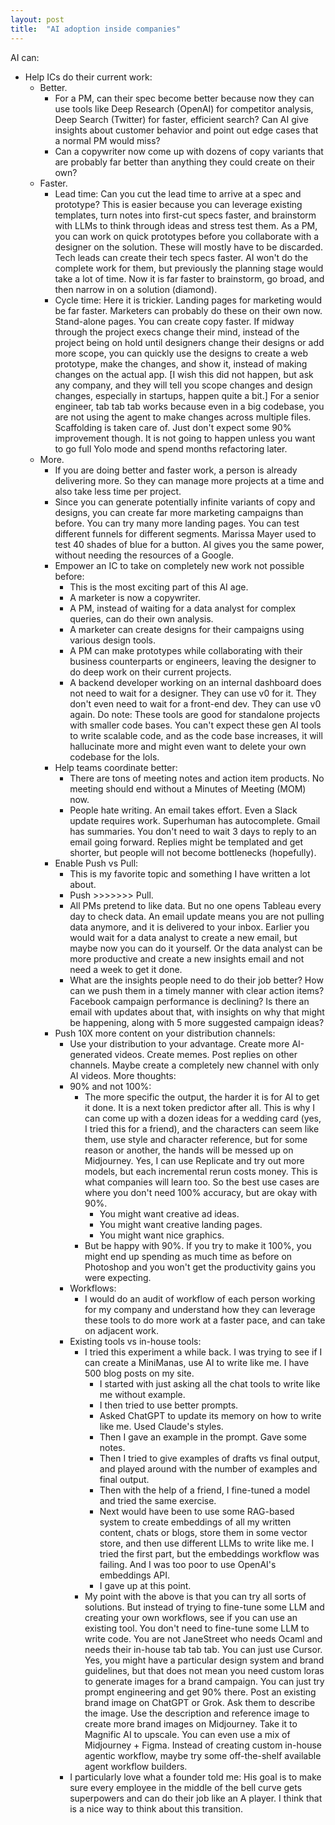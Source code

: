 ```yaml
---
layout: post
title:  "AI adoption inside companies"
---
```


AI can:
* Help ICs do their current work:
    * Better.
        * For a PM, can their spec become better because now they can use tools like Deep Research (OpenAI) for competitor analysis, Deep Search (Twitter) for faster, efficient search? Can AI give insights about customer behavior and point out edge cases that a normal PM would miss?
        * Can a copywriter now come up with dozens of copy variants that are probably far better than anything they could create on their own?
    * Faster.
        * Lead time: Can you cut the lead time to arrive at a spec and prototype? This is easier because you can leverage existing templates, turn notes into first-cut specs faster, and brainstorm with LLMs to think through ideas and stress test them. As a PM, you can work on quick prototypes before you collaborate with a designer on the solution. These will mostly have to be discarded. Tech leads can create their tech specs faster. AI won't do the complete work for them, but previously the planning stage would take a lot of time. Now it is far faster to brainstorm, go broad, and then narrow in on a solution (diamond).
        * Cycle time: Here it is trickier. Landing pages for marketing would be far faster. Marketers can probably do these on their own now. Stand-alone pages. You can create copy faster. If midway through the project execs change their mind, instead of the project being on hold until designers change their designs or add more scope, you can quickly use the designs to create a web prototype, make the changes, and show it, instead of making changes on the actual app. [I wish this did not happen, but ask any company, and they will tell you scope changes and design changes, especially in startups, happen quite a bit.] For a senior engineer, tab tab tab works because even in a big codebase, you are not using the agent to make changes across multiple files. Scaffolding is taken care of. Just don't expect some 90% improvement though. It is not going to happen unless you want to go full Yolo mode and spend months refactoring later.
    * More.
        * If you are doing better and faster work, a person is already delivering more. So they can manage more projects at a time and also take less time per project.
        * Since you can generate potentially infinite variants of copy and designs, you can create far more marketing campaigns than before. You can try many more landing pages. You can test different funnels for different segments. Marissa Mayer used to test 40 shades of blue for a button. AI gives you the same power, without needing the resources of a Google.
        * Empower an IC to take on completely new work not possible before:
            * This is the most exciting part of this AI age.
            * A marketer is now a copywriter.
            * A PM, instead of waiting for a data analyst for complex queries, can do their own analysis.
            * A marketer can create designs for their campaigns using various design tools.
            * A PM can make prototypes while collaborating with their business counterparts or engineers, leaving the designer to do deep work on their current projects.
            * A backend developer working on an internal dashboard does not need to wait for a designer. They can use v0 for it. They don't even need to wait for a front-end dev. They can use v0 again. Do note: These tools are good for standalone projects with smaller code bases. You can't expect these gen AI tools to write scalable code, and as the code base increases, it will hallucinate more and might even want to delete your own codebase for the lols.
        * Help teams coordinate better:
            * There are tons of meeting notes and action item products. No meeting should end without a Minutes of Meeting (MOM) now.
            * People hate writing. An email takes effort. Even a Slack update requires work. Superhuman has autocomplete. Gmail has summaries. You don't need to wait 3 days to reply to an email going forward. Replies might be templated and get shorter, but people will not become bottlenecks (hopefully).
        * Enable Push vs Pull:
            * This is my favorite topic and something I have written a lot about.
            * Push >>>>>>> Pull.
            * All PMs pretend to like data. But no one opens Tableau every day to check data. An email update means you are not pulling data anymore, and it is delivered to your inbox. Earlier you would wait for a data analyst to create a new email, but maybe now you can do it yourself. Or the data analyst can be more productive and create a new insights email and not need a week to get it done.
            * What are the insights people need to do their job better? How can we push them in a timely manner with clear action items? Facebook campaign performance is declining? Is there an email with updates about that, with insights on why that might be happening, along with 5 more suggested campaign ideas?
        * Push 10X more content on your distribution channels:
            * Use your distribution to your advantage. Create more AI-generated videos. Create memes. Post replies on other channels. Maybe create a completely new channel with only AI videos.
            More thoughts:
            * 90% and not 100%:
                * The more specific the output, the harder it is for AI to get it done. It is a next token predictor after all. This is why I can come up with a dozen ideas for a wedding card (yes, I tried this for a friend), and the characters can seem like them, use style and character reference, but for some reason or another, the hands will be messed up on Midjourney. Yes, I can use Replicate and try out more models, but each incremental rerun costs money. This is what companies will learn too. So the best use cases are where you don't need 100% accuracy, but are okay with 90%.
                    * You might want creative ad ideas.
                    * You might want creative landing pages.
                    * You might want nice graphics.
                * But be happy with 90%. If you try to make it 100%, you might end up spending as much time as before on Photoshop and you won't get the productivity gains you were expecting.
            * Workflows:
                * I would do an audit of workflow of each person working for my company and understand how they can leverage these tools to do more work at a faster pace, and can take on adjacent work.
            * Existing tools vs in-house tools:
                * I tried this experiment a while back. I was trying to see if I can create a MiniManas, use AI to write like me. I have 500 blog posts on my site.
                    * I started with just asking all the chat tools to write like me without example.
                    * I then tried to use better prompts.
                    * Asked ChatGPT to update its memory on how to write like me. Used Claude's styles.
                    * Then I gave an example in the prompt. Gave some notes.
                    * Then I tried to give examples of drafts vs final output, and played around with the number of examples and final output.
                    * Then with the help of a friend, I fine-tuned a model and tried the same exercise.
                    * Next would have been to use some RAG-based system to create embeddings of all my written content, chats or blogs, store them in some vector store, and then use different LLMs to write like me. I tried the first part, but the embeddings workflow was failing. And I was too poor to use OpenAI's embeddings API.
                    * I gave up at this point.
                * My point with the above is that you can try all sorts of solutions. But instead of trying to fine-tune some LLM and creating your own workflows, see if you can use an existing tool. You don't need to fine-tune some LLM to write code. You are not JaneStreet who needs Ocaml and needs their in-house tab tab tab. You can just use Cursor. Yes, you might have a particular design system and brand guidelines, but that does not mean you need custom loras to generate images for a brand campaign. You can just try prompt engineering and get 90% there. Post an existing brand image on ChatGPT or Grok. Ask them to describe the image. Use the description and reference image to create more brand images on Midjourney. Take it to Magnific AI to upscale. You can even use a mix of Midjourney + Figma. Instead of creating custom in-house agentic workflow, maybe try some off-the-shelf available agent workflow builders.
            * I particularly love what a founder told me: His goal is to make sure every employee in the middle of the bell curve gets superpowers and can do their job like an A player. I think that is a nice way to think about this transition.

